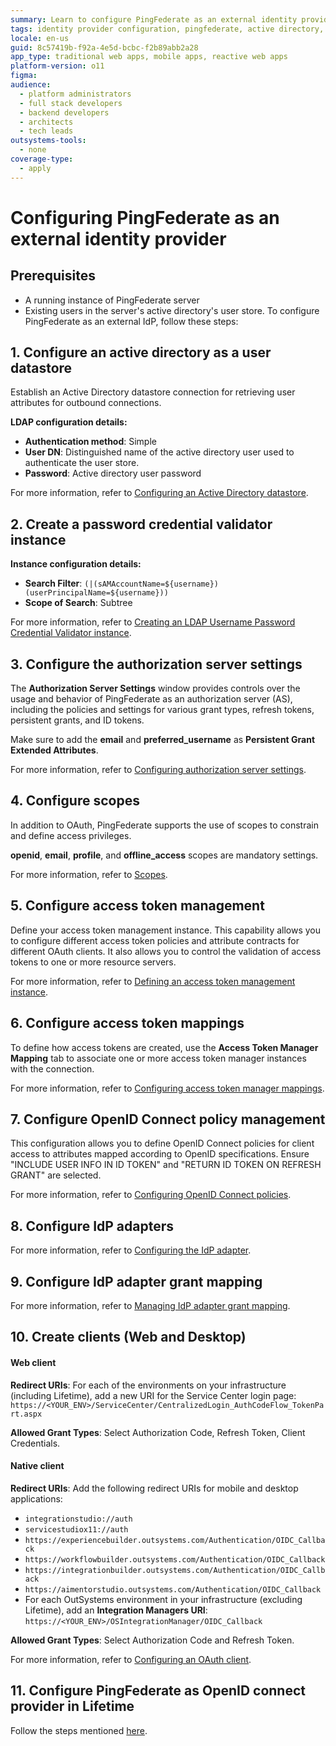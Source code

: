 ```yaml
---
summary: Learn to configure PingFederate as an external identity provider for OutSystems 11 (O11), covering LDAP setups and token management.
tags: identity provider configuration, pingfederate, active directory, ldap, token management
locale: en-us
guid: 8c57419b-f92a-4e5d-bcbc-f2b89abb2a28
app_type: traditional web apps, mobile apps, reactive web apps
platform-version: o11
figma:
audience:
  - platform administrators
  - full stack developers
  - backend developers
  - architects
  - tech leads
outsystems-tools:
  - none
coverage-type:
  - apply
---
```


# Configuring PingFederate as an external identity provider

## Prerequisites

* A running instance of PingFederate server
* Existing users in the server's active directory's user store.
To configure PingFederate as an external IdP, follow these steps:

## 1. Configure an active directory as a user datastore

Establish an Active Directory datastore connection for retrieving user attributes for outbound connections.

**LDAP configuration details:**

* **Authentication method**: Simple
* **User DN**: Distinguished name of the active directory user used to authenticate the user store.
* **Password**: Active directory user password

For more information, refer to  [Configuring an Active Directory datastore](https://docs.pingidentity.com/r/en-us/solution-guides/htg_config_ad_datastore_pingfed).

## 2. Create a password credential validator instance

**Instance configuration details:**

* **Search Filter**: ``(|(sAMAccountName=${username})(userPrincipalName=${username}))``
* **Scope of Search**: Subtree

For more information, refer to [Creating an LDAP Username Password Credential Validator instance](https://docs.pingidentity.com/r/en-us/pingfederate-112/pf_creat_ldap_username_pass_credent_validat_instanc).

## 3. Configure the authorization server settings

The **Authorization Server Settings** window provides controls over the usage and behavior of PingFederate as an authorization server (AS), including the policies and settings for various grant types, refresh tokens, persistent grants, and ID tokens.

Make sure to add the **email** and **preferred_username** as **Persistent Grant Extended Attributes**.

For more information, refer to [Configuring authorization server settings](https://docs.pingidentity.com/r/en-us/pingfederate-112/help_authorizationserversettingstasklet_oauthauthorizationserversettingsstate).

## 4. Configure scopes

In addition to OAuth, PingFederate supports the use of scopes to constrain and define access privileges.

**openid**, **email**, **profile**, and **offline_access** scopes are mandatory settings.

For more information, refer to [Scopes](https://docs.pingidentity.com/r/en-us/pingfederate-111/pf_scopes).

## 5. Configure access token management

Define your access token management instance. This capability allows you to configure different access token policies and attribute contracts for different OAuth clients. It also allows you to control the validation of access tokens to one or more resource servers.

For more information, refer to [Defining an access token management instance](https://docs.pingidentity.com/r/en-us/pingfederate-101/help_beareraccesstokenmgmtplugintasklet_selectadaptertypestate).

## 6. Configure access token mappings

To define how access tokens are created, use the **Access Token Manager Mapping** tab to associate one or more access token manager instances with the connection.

For more information, refer to [Configuring access token manager mappings](https://docs.pingidentity.com/r/en-us/pingfederate-112/help_oauthsamlgrantattributemappingtasklet_oauthsaml2targetmappingliststate). 

## 7. Configure OpenID Connect policy management

This configuration allows you to define OpenID Connect policies for client access to attributes mapped according to OpenID specifications. Ensure "INCLUDE USER INFO IN ID TOKEN" and "RETURN ID TOKEN ON REFRESH GRANT" are selected.

For more information, refer to [Configuring OpenID Connect policies](https://docs.pingidentity.com/r/en-us/pingfederate-101/help_policiesmanagementtasklet_policiesmanagementstate). 

## 8. Configure IdP adapters

For more information, refer to [Configuring the IdP adapter](https://docs.pingidentity.com/r/en-us/solution-guides/gdn1597773067220).

## 9. Configure IdP adapter grant mapping

For more information, refer to [Managing IdP adapter grant mapping](https://docs.pingidentity.com/r/en-us/pingfederate-100/help_oauthsource2targetmappingtasklet_oauthidpadapter2targetmappingsstate).

## 10. Create clients (Web and Desktop) 

#### Web client

**Redirect URIs**: 
For each of the environments on your infrastructure (including Lifetime), add a new URI for the Service Center login page: ``https://<YOUR_ENV>/ServiceCenter/CentralizedLogin_AuthCodeFlow_TokenPart.aspx``
  
**Allowed Grant Types**: Select Authorization Code, Refresh Token, Client Credentials.

#### Native client

**Redirect URIs**: Add the following redirect URIs for mobile and desktop applications:
* ``integrationstudio://auth``
* ``servicestudiox11://auth``
* ``https://experiencebuilder.outsystems.com/Authentication/OIDC_Callback``
* ``https://workflowbuilder.outsystems.com/Authentication/OIDC_Callback``
* ``https://integrationbuilder.outsystems.com/Authentication/OIDC_Callback``
* ``https://aimentorstudio.outsystems.com/Authentication/OIDC_Callback``
* For each OutSystems environment in your infrastructure (excluding Lifetime), add an **Integration Managers URI**: ``https://<YOUR_ENV>/OSIntegrationManager/OIDC_Callback``

**Allowed Grant Types**: Select Authorization Code and Refresh Token.

For more information, refer to [Configuring an OAuth client](https://docs.pingidentity.com/r/en-us/solution-guides/mzt1663945300370).

## 11. Configure PingFederate as OpenID connect provider in Lifetime

Follow the steps mentioned [here](external-idp-lifetime.md).